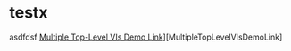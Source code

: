 # testx
asdfdsf
[Multiple Top-Level VIs Demo Link](https://img.shields.io/badge/Details-Demo_Link-green.svg)][MultipleTopLevelVIsDemoLink]
